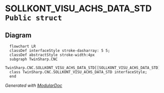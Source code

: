 # SOLLKONT_VISU_ACHS_DATA_STD `Public struct`

## Diagram
```mermaid
  flowchart LR
  classDef interfaceStyle stroke-dasharray: 5 5;
  classDef abstractStyle stroke-width:4px
  subgraph TwinSharp.CNC
  TwinSharp.CNC.SOLLKONT_VISU_ACHS_DATA_STD[[SOLLKONT_VISU_ACHS_DATA_STD]]
  class TwinSharp.CNC.SOLLKONT_VISU_ACHS_DATA_STD interfaceStyle;
  end
```

*Generated with* [*ModularDoc*](https://github.com/hailstorm75/ModularDoc)
